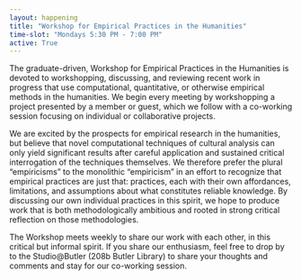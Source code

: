 ```yaml
---
layout: happening
title: "Workshop for Empirical Practices in the Humanities"
time-slot: "Mondays 5:30 PM - 7:00 PM"
active: True
---
```


The graduate-driven, Workshop for Empirical Practices in the Humanities is devoted to workshopping, discussing, and reviewing recent work in progress that use computational, quantitative, or otherwise empirical methods in the humanities. We begin every meeting by workshopping a project presented by a member or guest, which we follow with a co-working session focusing on individual or collaborative projects.

We are excited by the prospects for empirical research in the humanities, but believe that novel computational techniques of cultural analysis can only yield significant results after careful application and sustained critical interrogation of the techniques themselves. We therefore prefer the plural “empiricisms” to the monolithic “empiricism” in an effort to recognize that empirical practices are just that: practices, each with their own affordances, limitations, and assumptions about what constitutes reliable knowledge. By discussing our own individual practices in this spirit, we hope to produce work that is both methodologically ambitious and rooted in strong critical reflection on those methodologies.

The Workshop meets weekly to share our work with each other, in this critical but informal spirit. If you share our enthusiasm, feel free to drop by to the Studio@Butler (208b Butler Library) to share your thoughts and comments and stay for our co-working session.